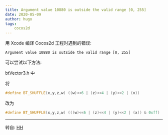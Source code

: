```yaml
---
title: Argument value 10880 is outside the valid range [0, 255]
date: 2020-05-09
author: hugo
tags:
    cocos2d
---
```


用 Xcode 编译 Cocos2d 工程时遇到的错误:

`Argument value 10880 is outside the valid range [0, 255]`

可以尝试以下方法:

btVector3.h 中

将

```cpp
#define BT_SHUFFLE(x,y,z,w) ((w)<<6 | (z)<<4 | (y)<<2 | (x))
```

改为

```cpp
#define BT_SHUFFLE(x,y,z,w) (((w)<<6 | (z)<<4 | (y)<<2 | (x)) & 0xff)
```

---
转自: [HH](http://www.hugohuang.xyz/)
